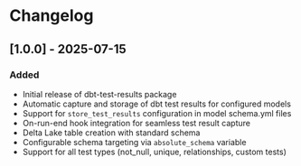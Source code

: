 # Changelog

## [1.0.0] - 2025-07-15

### Added
- Initial release of dbt-test-results package
- Automatic capture and storage of dbt test results for configured models
- Support for `store_test_results` configuration in model schema.yml files
- On-run-end hook integration for seamless test result capture
- Delta Lake table creation with standard schema
- Configurable schema targeting via `absolute_schema` variable
- Support for all test types (not_null, unique, relationships, custom tests)